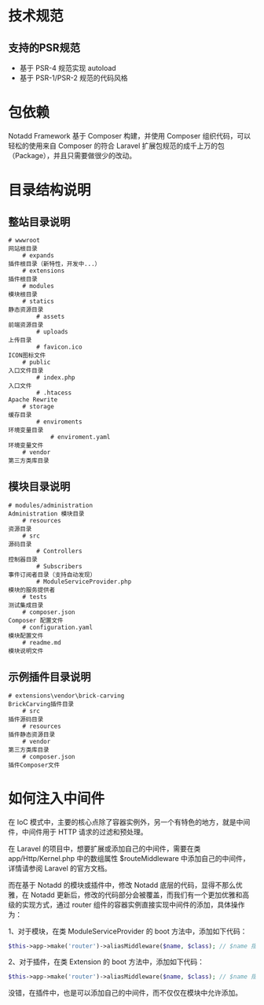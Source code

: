 # 技术规范

## 支持的PSR规范

* 基于 PSR-4 规范实现 autoload
* 基于 PSR-1/PSR-2 规范的代码风格

# 包依赖

Notadd Framework 基于 Composer 构建，并使用 Composer 组织代码，可以轻松的使用来自 Composer 的符合 Laravel 扩展包规范的成千上万的包（Package），并且只需要做很少的改动。

# 目录结构说明

## 整站目录说明

```
# wwwroot                                                                              网站根目录
    # expands                                                                          插件根目录（新特性，开发中...）
    # extensions                                                                       插件根目录
    # modules                                                                          模块根目录
    # statics                                                                          静态资源目录
        # assets                                                                       前端资源目录
        # uploads                                                                      上传目录
        # favicon.ico                                                                  ICON图标文件
    # public                                                                           入口文件目录
        # index.php                                                                    入口文件
        # .htacess                                                                     Apache Rewrite
    # storage                                                                          缓存目录
        # enviroments                                                                  环境变量目录
            # enviroment.yaml                                                          环境变量文件
    # vendor                                                                           第三方类库目录
```

## 模块目录说明

```
# modules/administration                                                               Administration 模块目录
    # resources                                                                        资源目录
    # src                                                                              源码目录
        # Controllers                                                                  控制器目录
        # Subscribers                                                                  事件订阅者目录（支持自动发现）
        # ModuleServiceProvider.php                                                    模块的服务提供者
    # tests                                                                            测试集成目录
    # composer.json                                                                    Composer 配置文件
    # configuration.yaml                                                               模块配置文件
    # readme.md                                                                        模块说明文件
```

## 示例插件目录说明

```
# extensions\vendor\brick-carving                                                      BrickCarving插件目录
    # src                                                                              插件源码目录
    # resources                                                                        插件静态资源目录
    # vendor                                                                           第三方类库目录
    # composer.json                                                                    插件Composer文件
```

# 如何注入中间件

在 IoC 模式中，主要的核心点除了容器实例外，另一个有特色的地方，就是中间件，中间件用于 HTTP 请求的过滤和预处理。

在 Laravel 的项目中，想要扩展或添加自己的中间件，需要在类 app/Http/Kernel.php 中的数组属性 $routeMiddleware 中添加自己的中间件， 详情请参阅 Laravel 的官方文档。

而在基于 Notadd 的模块或插件中，修改 Notadd 底层的代码，显得不那么优雅，在 Notadd 更新后，修改的代码部分会被覆盖，而我们有一个更加优雅和高级的实现方式，通过 router 组件的容器实例直接实现中间件的添加，具体操作为：

1、对于模块，在类 ModuleServiceProvider 的 boot 方法中，添加如下代码：

```php
$this->app->make('router')->aliasMiddleware($name, $class); // $name 指代中间名字，$class 指代中间件类。
```

2、对于插件，在类 Extension 的 boot 方法中，添加如下代码：

```php
$this->app->make('router')->aliasMiddleware($name, $class); // $name 指代中间名字，$class 指代中间件类。
```

没错，在插件中，也是可以添加自己的中间件，而不仅仅在模块中允许添加。

